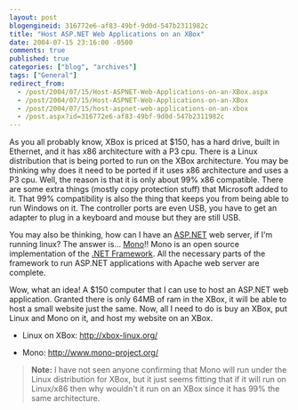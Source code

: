 ```yaml
---
layout: post
blogengineid: 316772e6-af83-49bf-9d0d-547b2311982c
title: "Host ASP.NET Web Applications on an XBox"
date: 2004-07-15 23:16:00 -0500
comments: true
published: true
categories: ["blog", "archives"]
tags: ["General"]
redirect_from: 
  - /post/2004/07/15/Host-ASPNET-Web-Applications-on-an-XBox.aspx
  - /post/2004/07/15/Host-ASPNET-Web-Applications-on-an-XBox
  - /post/2004/07/15/host-aspnet-web-applications-on-an-xbox
  - /post.aspx?id=316772e6-af83-49bf-9d0d-547b2311982c
---
```


As you all probably know, XBox is priced at $150, has a hard drive, built in Ethernet, and it has x86 architecture with a P3 cpu. There is a Linux distribution that is being ported to run on the XBox architecture. You may be thinking why does it need to be ported if it uses x86 architecture and uses a P3 cpu. Well, the reason is that it is only about 99% x86 compatible. There are some extra things (mostly copy protection stuff) that Microsoft added to it. That 99% compatibility is also the thing that keeps you from being able to run Windows on it. The controller ports are even USB, you have to get an adapter to plug in a keyboard and mouse but they are still USB.

You may also be thinking, how can I have an <A title=ASP.NET href="http://asp.net" target=_blank>ASP.NET</A> web server, if I'm running linux? The answer is... <A title="Mono Project" href="http://mono-project.com" target=_blank>Mono</A>!! Mono is an open source implementation of the <A title="Microsoft .NET Framework" href="http://www.microsoft.com/net/" target=_blank>.NET Framework</A>. All the necessary parts of the framework to run ASP.NET applications with Apache web server are complete.

Wow, what an idea! A $150 computer that I can use to host an ASP.NET web application. Granted there is only 64MB of ram in the XBox, it will be able to host a small website just the same. Now, all I need to do is buy an XBox, put Linux and Mono on it, and host my website on an XBox.

- Linux on XBox: <A href="http://xbox-linux.org/">http://xbox-linux.org/</A>

- Mono: <A href="http://www.mono-project.org/">http://www.mono-project.org/</A>

> **Note:** I have not seen anyone confirming that Mono will run under the Linux distribution for XBox, but it just seems fitting that if it will run on Linux/x86 then why wouldn't it run on an XBox since it has 99% the same architecture.
